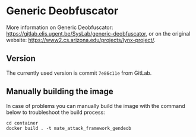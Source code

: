 # Generic Deobfuscator

More information on Generic Deobfuscator: https://gitlab.elis.ugent.be/SysLab/generic-deobfuscator, or on the original
website: https://www2.cs.arizona.edu/projects/lynx-project/.

## Version

The currently used version is commit `7e86c11e` from GitLab.

## Manually building the image

In case of problems you can manually build the image with the command below to troubleshoot the build process:

```
cd container
docker build . -t mate_attack_framework_gendeob
```
